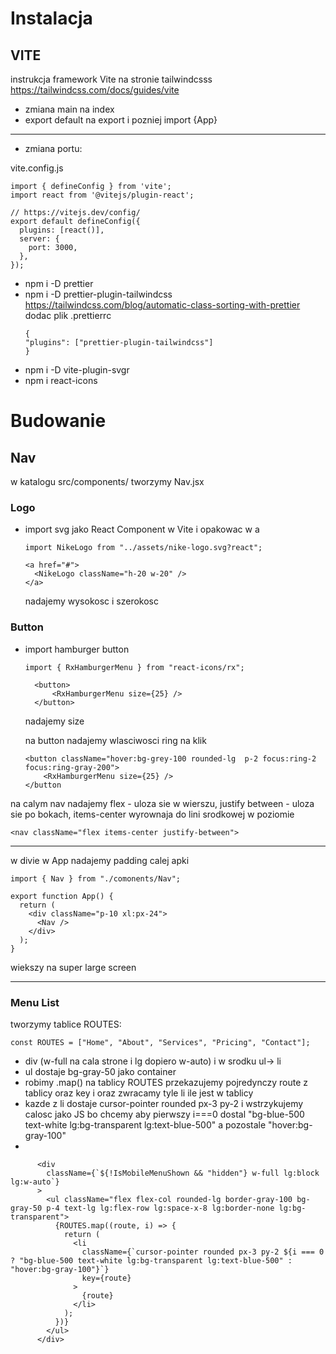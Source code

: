 # Instalacja

## VITE

instrukcja framework Vite na stronie tailwindcsss
https://tailwindcss.com/docs/guides/vite

- zmiana main na index
- export default na export i pozniej import {App}

---

- zmiana portu:

vite.config.js

```
import { defineConfig } from 'vite';
import react from '@vitejs/plugin-react';

// https://vitejs.dev/config/
export default defineConfig({
  plugins: [react()],
  server: {
    port: 3000,
  },
});
```

- npm i -D prettier
- npm i -D prettier-plugin-tailwindcss
  https://tailwindcss.com/blog/automatic-class-sorting-with-prettier
  dodac plik .prettierrc
  ```
  {
  "plugins": ["prettier-plugin-tailwindcss"]
  }
  ```
- npm i -D vite-plugin-svgr
- npm i react-icons

# Budowanie

## Nav

w katalogu src/components/ tworzymy Nav.jsx

### Logo

- import svg jako React Component w Vite
  i opakowac w a
  ```
  import NikeLogo from "../assets/nike-logo.svg?react";
  ```
  ```
  <a href="#">
    <NikeLogo className="h-20 w-20" />
  </a>
  ```
  nadajemy wysokosc i szerokosc

### Button

- import hamburger button

  ```
  import { RxHamburgerMenu } from "react-icons/rx";
  ```

  ```
    <button>
        <RxHamburgerMenu size={25} />
    </button>
  ```

  nadajemy size

  na button nadajemy wlasciwosci ring na klik

  ```
  <button className="hover:bg-grey-100 rounded-lg  p-2 focus:ring-2 focus:ring-gray-200">
      <RxHamburgerMenu size={25} />
  </button
  ```

na calym nav nadajemy flex - uloza sie w wierszu, justify between - uloza sie po bokach, items-center wyrownaja do lini srodkowej w poziomie

```
<nav className="flex items-center justify-between">
```

---

w divie w App nadajemy padding calej apki

```
import { Nav } from "./comonents/Nav";

export function App() {
  return (
    <div className="p-10 xl:px-24">
      <Nav />
    </div>
  );
}
```

wiekszy na super large screen

---

### Menu List

tworzymy tablice ROUTES:

```
const ROUTES = ["Home", "About", "Services", "Pricing", "Contact"];
```

- div (w-full na cala strone i lg dopiero w-auto) i w srodku ul-> li
- ul dostaje bg-gray-50 jako container
- robimy .map() na tablicy ROUTES przekazujemy pojredynczy route z tablicy oraz key i oraz zwracamy tyle li ile jest w tablicy
- kazde z li dostaje cursor-pointer rounded px-3 py-2 i wstrzykujemy calosc jako JS bo chcemy aby pierwszy i===0 dostal "bg-blue-500 text-white lg:bg-transparent lg:text-blue-500" a pozostale "hover:bg-gray-100"
-

```
      <div
        className={`${!IsMobileMenuShown && "hidden"} w-full lg:block lg:w-auto`}
      >
        <ul className="flex flex-col rounded-lg border-gray-100 bg-gray-50 p-4 text-lg lg:flex-row lg:space-x-8 lg:border-none lg:bg-transparent">
          {ROUTES.map((route, i) => {
            return (
              <li
                className={`cursor-pointer rounded px-3 py-2 ${i === 0 ? "bg-blue-500 text-white lg:bg-transparent lg:text-blue-500" : "hover:bg-gray-100"}`}
                key={route}
              >
                {route}
              </li>
            );
          })}
        </ul>
      </div>
```
